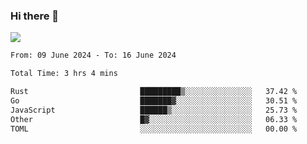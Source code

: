 ### Hi there 👋️

![](https://komarev.com/ghpvc/?username=Loner1024)

<!--START_SECTION:waka-->

```txt
From: 09 June 2024 - To: 16 June 2024

Total Time: 3 hrs 4 mins

Rust                         █████████▒░░░░░░░░░░░░░░░   37.42 %
Go                           ███████▓░░░░░░░░░░░░░░░░░   30.51 %
JavaScript                   ██████▒░░░░░░░░░░░░░░░░░░   25.73 %
Other                        █▓░░░░░░░░░░░░░░░░░░░░░░░   06.33 %
TOML                         ░░░░░░░░░░░░░░░░░░░░░░░░░   00.00 %
```

<!--END_SECTION:waka-->



